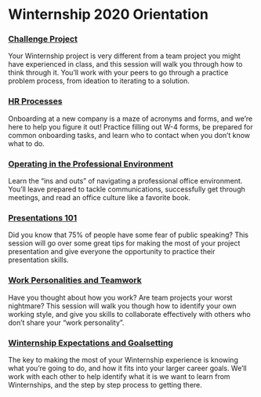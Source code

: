 # Winternship 2020 Orientation

### [Challenge Project](Challenge%20Project/README.md)
Your Winternship project is very different from a team project you might have experienced in class, and this session will walk you through how to think through it. You’ll work with your peers to go through a practice problem process, from ideation to iterating to a solution. 

### [HR Processes](HR%20Processes/README.md)
Onboarding at a new company is a maze of acronyms and forms, and we’re here to help you figure it out! Practice filling out W-4 forms, be prepared for common onboarding tasks, and learn who to contact when you don’t know what to do.

### [Operating in the Professional Environment](Operating%20in%20the%20Professional%20Envionment/README.md)
Learn the “ins and outs” of navigating a professional office environment. You’ll leave prepared to tackle communications, successfully get through meetings, and read an office culture like a favorite book.

### [Presentations 101](Presentations%20101/README.md)
Did you know that 75% of people have some fear of public speaking? This session will go over some great tips for making the most of your project presentation and give everyone the opportunity to practice their presentation skills.

### [Work Personalities and Teamwork](Work%20Personalities%20and%20Teamwork/README.md)
Have you thought about how you work? Are team projects your worst nightmare? This session will walk you though how to identify your own working style, and give you skills to collaborate effectively with others who don’t share your “work personality”.

### [Winternship Expectations and Goalsetting](Winternship%20Expectations%20and%20Goalsetting/README.md)
The key to making the most of your Winternship experience is knowing what you’re going to do, and how it fits into your larger career goals. We’ll work with each other to help identify what it is we want to learn from Winternships, and the step by step process to getting there. 


